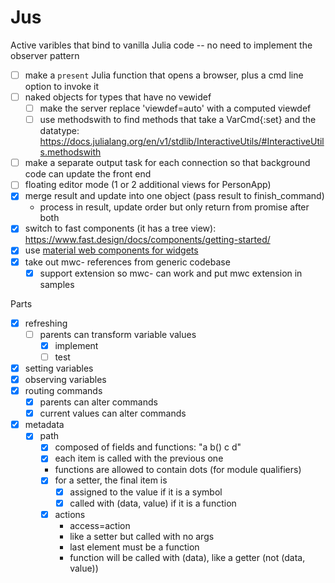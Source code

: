 # Jus
Active varibles that bind to vanilla Julia code -- no need to implement the observer pattern

- [ ] make a `present` Julia function that opens a browser, plus a cmd line option to invoke it
- [ ] naked objects for types that have no vewidef
  - [ ] make the server replace 'viewdef=auto' with a computed viewdef
  - [ ] use methodswith to find methods that take a VarCmd{:set} and the datatype:
        https://docs.julialang.org/en/v1/stdlib/InteractiveUtils/#InteractiveUtils.methodswith
- [ ] make a separate output task for each connection so that background code can update the front end
- [ ] floating editor mode (1 or 2 additional views for PersonApp)
- [X] merge result and update into one object (pass result to finish_command)
  - process in result, update order but only return from promise after both
- [X] switch to fast components (it has a tree view):
      https://www.fast.design/docs/components/getting-started/
- [X] use [material web components for widgets](https://github.com/material-components/material-web)
- [X] take out mwc- references from generic codebase
  - [X] support extension so mwc- can work and put mwc extension in samples

Parts

- [X] refreshing
  - [ ] parents can transform variable values
    - [X] implement
    - [ ] test
- [X] setting variables
- [X] observing variables
- [X] routing commands
  - [X] parents can alter commands
  - [X] current values can alter commands
- [X] metadata
  - [X] path
    - [X] composed of fields and functions: "a b() c d"
    - [X] each item is called with the previous one
    - functions are allowed to contain dots (for module qualifiers)
    - [X] for a setter, the final item is
      - [X] assigned to the value if it is a symbol
      - [X] called with (data, value) if it is a function
    - [X] actions
      - access=action
      - like a setter but called with no args
      - last element must be a function
      - function will be called with (data), like a getter (not (data, value))
